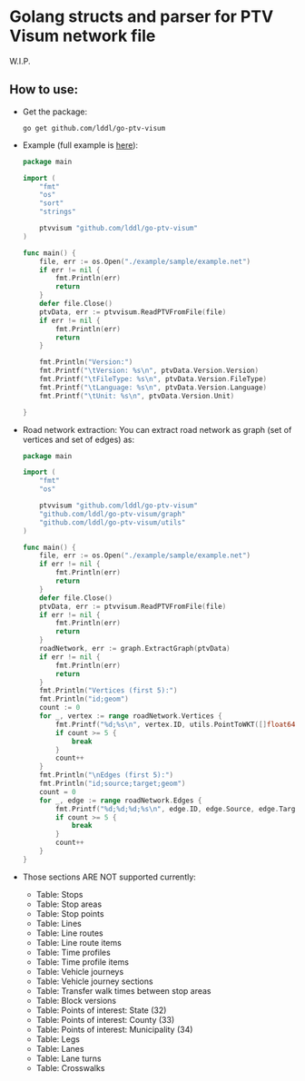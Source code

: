 # Golang structs and parser for PTV Visum network file

W.I.P.

## How to use:
* Get the package:
    ```shell
    go get github.com/lddl/go-ptv-visum
    ```

* Example (full example is [here](./example/sample/main.go)):
    ```go
    package main

    import (
        "fmt"
        "os"
        "sort"
        "strings"

        ptvvisum "github.com/lddl/go-ptv-visum"
    )

    func main() {
        file, err := os.Open("./example/sample/example.net")
        if err != nil {
            fmt.Println(err)
            return
        }
        defer file.Close()
        ptvData, err := ptvvisum.ReadPTVFromFile(file)
        if err != nil {
            fmt.Println(err)
            return
        }

        fmt.Println("Version:")
        fmt.Printf("\tVersion: %s\n", ptvData.Version.Version)
        fmt.Printf("\tFileType: %s\n", ptvData.Version.FileType)
        fmt.Printf("\tLanguage: %s\n", ptvData.Version.Language)
        fmt.Printf("\tUnit: %s\n", ptvData.Version.Unit)

    }
    ```

* Road network extraction:
    You can extract road network as graph (set of vertices and set of edges) as:
    ```go
    package main

    import (
        "fmt"
        "os"

        ptvvisum "github.com/lddl/go-ptv-visum"
        "github.com/lddl/go-ptv-visum/graph"
        "github.com/lddl/go-ptv-visum/utils"
    )

    func main() {
        file, err := os.Open("./example/sample/example.net")
        if err != nil {
            fmt.Println(err)
            return
        }
        defer file.Close()
        ptvData, err := ptvvisum.ReadPTVFromFile(file)
        if err != nil {
            fmt.Println(err)
            return
        }
        roadNetwork, err := graph.ExtractGraph(ptvData)
        if err != nil {
            fmt.Println(err)
            return
        }
        fmt.Println("Vertices (first 5):")
        fmt.Println("id;geom")
        count := 0
        for _, vertex := range roadNetwork.Vertices {
            fmt.Printf("%d;%s\n", vertex.ID, utils.PointToWKT([]float64{vertex.X, vertex.Y}))
            if count >= 5 {
                break
            }
            count++
        }
        fmt.Println("\nEdges (first 5):")
        fmt.Println("id;source;target;geom")
        count = 0
        for _, edge := range roadNetwork.Edges {
            fmt.Printf("%d;%d;%d;%s\n", edge.ID, edge.Source, edge.Target, utils.LineStringToWKT(edge.Geometry))
            if count >= 5 {
                break
            }
            count++
        }
    }
    ```

* Those sections ARE NOT supported currently:
    * Table: Stops
    * Table: Stop areas
    * Table: Stop points
    * Table: Lines
    * Table: Line routes
    * Table: Line route items
    * Table: Time profiles
    * Table: Time profile items
    * Table: Vehicle journeys
    * Table: Vehicle journey sections
    * Table: Transfer walk times between stop areas
    * Table: Block versions
    * Table: Points of interest: State (32)
    * Table: Points of interest: County (33)
    * Table: Points of interest: Municipality (34)
    * Table: Legs
    * Table: Lanes
    * Table: Lane turns
    * Table: Crosswalks
